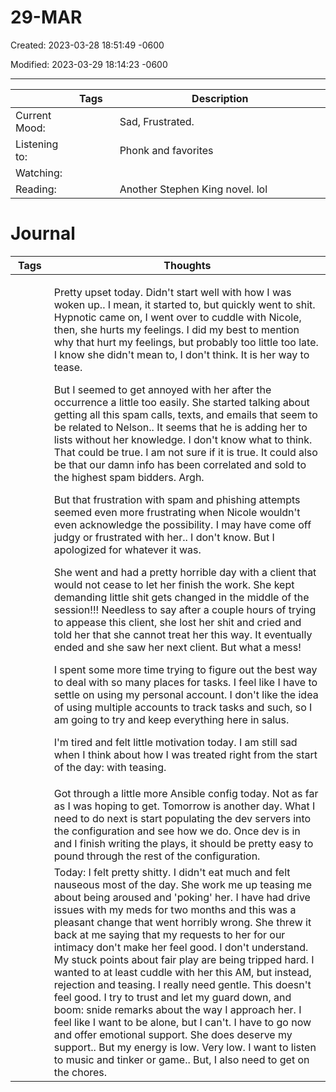# 29-MAR

Created: 2023-03-28 18:51:49 -0600

Modified: 2023-03-29 18:14:23 -0600

---

<table>
<colgroup>
<col style="width: 17%" />
<col style="width: 15%" />
<col style="width: 67%" />
</colgroup>
<thead>
<tr class="header">
<th></th>
<th>Tags</th>
<th>Description</th>
</tr>
</thead>
<tbody>
<tr class="odd">
<td>Current Mood:</td>
<td><blockquote>
<p></p>
</blockquote></td>
<td>Sad, Frustrated.</td>
</tr>
<tr class="even">
<td>Listening to:</td>
<td></td>
<td>Phonk and favorites</td>
</tr>
<tr class="odd">
<td>Watching:</td>
<td></td>
<td></td>
</tr>
<tr class="even">
<td>Reading:</td>
<td></td>
<td>Another Stephen King novel. lol</td>
</tr>
</tbody>
</table>

# Journal

<table>
<colgroup>
<col style="width: 12%" />
<col style="width: 87%" />
</colgroup>
<thead>
<tr class="header">
<th>Tags</th>
<th>Thoughts</th>
</tr>
</thead>
<tbody>
<tr class="odd">
<td><blockquote>
<p></p>
</blockquote></td>
<td><p>Pretty upset today. Didn't start well with how I was woken up.. I mean, it started to, but quickly went to shit. Hypnotic came on, I went over to cuddle with Nicole, then, she hurts my feelings. I did my best to mention why that hurt my feelings, but probably too little too late. I know she didn't mean to, I don't think. It is her way to tease.</p>
<p></p>
<p>But I seemed to get annoyed with her after the occurrence a little too easily. She started talking about getting all this spam calls, texts, and emails that seem to be related to Nelson.. It seems that he is adding her to lists without her knowledge. I don't know what to think. That could be true. I am not sure if it is true. It could also be that our damn info has been correlated and sold to the highest spam bidders. Argh.</p>
<p>But that frustration with spam and phishing attempts seemed even more frustrating when Nicole wouldn't even acknowledge the possibility. I may have come off judgy or frustrated with her.. I don't know. But I apologized for whatever it was.</p>
<p></p>
<p>She went and had a pretty horrible day with a client that would not cease to let her finish the work. She kept demanding little shit gets changed in the middle of the session!!! Needless to say after a couple hours of trying to appease this client, she lost her shit and cried and told her that she cannot treat her this way. It eventually ended and she saw her next client. But what a mess!</p>
<p></p>
<p>I spent some more time trying to figure out the best way to deal with so many places for tasks. I feel like I have to settle on using my personal account. I don't like the idea of using multiple accounts to track tasks and such, so I am going to try and keep everything here in salus.</p>
<p></p>
<p>I'm tired and felt little motivation today. I am still sad when I think about how I was treated right from the start of the day: with teasing.</p></td>
</tr>
<tr class="even">
<td><blockquote>
<p></p>
</blockquote></td>
<td>Got through a little more Ansible config today. Not as far as I was hoping to get. Tomorrow is another day. What I need to do next is start populating the dev servers into the configuration and see how we do. Once dev is in and I finish writing the plays, it should be pretty easy to pound through the rest of the configuration.</td>
</tr>
<tr class="odd">
<td><blockquote>
<p></p>
</blockquote></td>
<td>Today: I felt pretty shitty. I didn't eat much and felt nauseous most of the day. She work me up teasing me about being aroused and 'poking' her. I have had drive issues with my meds for two months and this was a pleasant change that went horribly wrong. She threw it back at me saying that my requests to her for our intimacy don't make her feel good. I don't understand. My stuck points about fair play are being tripped hard. I wanted to at least cuddle with her this AM, but instead, rejection and teasing. I really need gentle. This doesn't feel good. I try to trust and let my guard down, and boom: snide remarks about the way I approach her. I feel like I want to be alone, but I can't. I have to go now and offer emotional support. She does deserve my support.. But my energy is low. Very low. I want to listen to music and tinker or game.. But, I also need to get on the chores.</td>
</tr>
</tbody>
</table>
